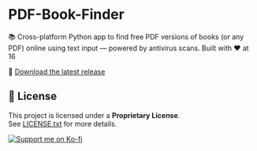 # PDF-Book-Finder
📚 Cross-platform Python app to find free PDF versions of books (or any PDF) online using text input — powered by antivirus scans. Built with ❤️ at 16

🔗 [Download the latest release](https://github.com/VeduOP-master/PDF-Book-Finder/releases)

## 📄 License

This project is licensed under a **Proprietary License**.  
See [LICENSE.txt](./LICENSE.txt) for more details.

[![Support me on Ko-fi](https://ko-fi.com/img/githubbutton_sm.svg)](https://ko-fi.com/vedusenpai)
